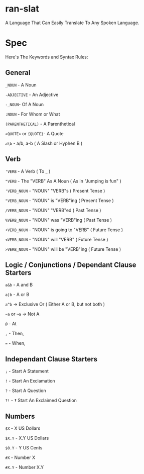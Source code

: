 # ran-slat
A Language That Can Easily Translate To Any Spoken Language.

# Spec
Here's The Keywords and Syntax Rules:

## General
`_NOUN` - A Noun

`-ADJECTIVE` - An Adjective

`-_NOUN`- Of A Noun

`:NOUN` - For Whom or What

`(PARENTHETICAL)` - A Parenthetical

`«QUOTE»` or `{QUOTE}`- A Quote

`a\b` - a/b, a-b ( A Slash or Hyphen B )

## Verb
`'VERB` - A Verb ( To _ )

`"VERB` - The "VERB" As A Noun ( As in "Jumping is fun" )

`'VERB_NOUN` - "NOUN" "VERB"s ( Present Tense )

`"VERB_NOUN` - "NOUN" is "VERB"ing ( Present Tense )

`/VERB_NOUN` - "NOUN" "VERB"ed ( Past Tense )

`%VERB_NOUN` - "NOUN" was "VERB"ing ( Past Tense )

`+VERB_NOUN` - "NOUN" is going to "VERB" ( Future Tense )

`<VERB_NOUN` - "NOUN" will "VERB" ( Future Tense )

`>VERB_NOUN` - "NOUN" will be "VERB"ing ( Future Tense )

## Logic / Conjunctions / Dependant Clause Starters

`a&b` - A and B

`a|b` - A or B

`a^b` -> Exclusive Or ( Either A or B, but not both )

`~a` or `¬a` -> Not A

`@` - At

`,` - Then,

`=` - When,

## Independant Clause Starters

`;` - Start A Statement

`!` - Start An Exclamation

`?` - Start A Question

`?!` - `‽` Start An Exclaimed Question

## Numbers

`$X` - X US Dollars

`$X.Y` - X.Y US Dollars

`$0.Y` - Y US Cents

`#X` - Number X

`#X.Y` - Number X.Y

